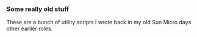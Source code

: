 ### Some really old stuff

These are a bunch of utility scripts I wrote back in my old Sun Micro days other earlier roles.
